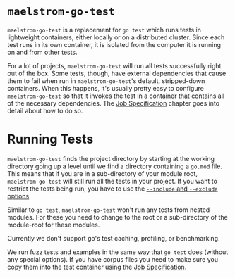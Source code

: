 # `maelstrom-go-test`

`maelstrom-go-test` is a replacement for `go test` which runs tests in
lightweight containers, either locally or on a distributed cluster. Since each
test runs in its own container, it is isolated from the computer it is running
on and from other tests.

For a lot of projects, `maelstrom-go-test` will run all tests successfully
right out of the box. Some tests, though, have external dependencies that cause
them to fail when run in `maelstrom-go-test`'s default, stripped-down
containers. When this happens, it's usually pretty easy to configure
`maelstrom-go-test` so that it invokes the test in a container that contains
all of the necessary dependencies. The [Job
Specification](go-test/spec.md) chapter goes into detail about how to
do so.

# Running Tests

`maelstrom-go-test` finds the project directory by starting at the working directory going up a
level until we find a directory containing a `go.mod` file. This means that if you are in a
sub-directory of your module root, `maelstrom-go-test` will still run all the tests in your project.
If you want to restrict the tests being run, you have to use the
[`--include` and `--exclude` options](go-test/cli.md#include-and-exclude).

Similar to `go test`, `maelstrom-go-test` won't run any tests from nested modules. For these you
need to change to the root or a sub-directory of the module-root for these modules.

Currently we don't support go's test caching, profiling, or benchmarking.

We run fuzz tests and examples in the same way that `go test` does (without any special options). If
you have corpus files you need to make sure you copy them into the test container using the [Job
Specification](go-test/spec.md).
